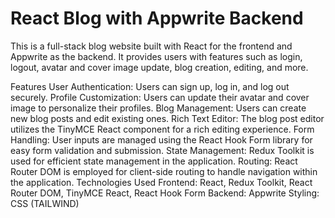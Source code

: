 # React Blog with Appwrite Backend
This is a full-stack blog website built with React for the frontend and Appwrite as the backend. It provides users with features such as login, logout, avatar and cover image update, blog creation, editing, and more.

Features
User Authentication: Users can sign up, log in, and log out securely.
Profile Customization: Users can update their avatar and cover image to personalize their profiles.
Blog Management: Users can create new blog posts and edit existing ones.
Rich Text Editor: The blog post editor utilizes the TinyMCE React component for a rich editing experience.
Form Handling: User inputs are managed using the React Hook Form library for easy form validation and submission.
State Management: Redux Toolkit is used for efficient state management in the application.
Routing: React Router DOM is employed for client-side routing to handle navigation within the application.
Technologies Used
Frontend: React, Redux Toolkit, React Router DOM, TinyMCE React, React Hook Form
Backend: Appwrite
Styling: CSS (TAILWIND)
